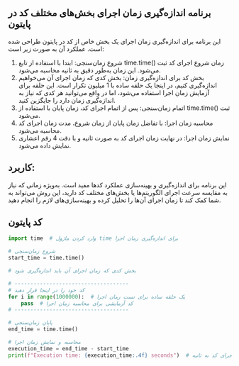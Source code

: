 ## برنامه اندازه‌گیری زمان اجرای بخش‌های مختلف کد در پایتون
این برنامه برای اندازه‌گیری زمان اجرای یک بخش خاص از کد در پایتون طراحی شده است. عملکرد آن به صورت زیر است:
1. شروع زمان‌سنجی: ابتدا با استفاده از تابع time.time() زمان شروع اجرای کد ثبت می‌شود. این زمان به‌طور دقیق به ثانیه محاسبه می‌شود.
2. بخش کد برای اندازه‌گیری زمان: بخش کدی که زمان اجرای آن می‌خواهیم اندازه‌گیری کنیم، در اینجا یک حلقه ساده با 1 میلیون تکرار است. این حلقه برای آزمایش زمان اجرا استفاده می‌شود، اما در واقع می‌توانید هر کدی که نیاز به اندازه‌گیری زمان دارد را جایگزین کنید.
3. اتمام زمان‌سنجی: پس از اتمام اجرای کد، زمان پایان با استفاده از time.time() ثبت می‌شود.
4. محاسبه زمان اجرا: با تفاضل زمان پایان از زمان شروع، مدت زمان اجرای کد محاسبه می‌شود.
5. نمایش زمان اجرا: در نهایت زمان اجرای کد به صورت ثانیه و با دقت 4 رقم اعشاری نمایش داده می‌شود.

## کاربرد:
این برنامه برای اندازه‌گیری و بهینه‌سازی عملکرد کدها مفید است. به‌ویژه زمانی که نیاز به مقایسه سرعت اجرای الگوریتم‌ها یا بخش‌های مختلف کد دارید، این روش می‌تواند به شما کمک کند تا زمان اجرای آن‌ها را تحلیل کرده و بهینه‌سازی‌های لازم را انجام دهید.

## کد پایتون
```python
import time  # وارد کردن ماژول time برای اندازه‌گیری زمان اجرا

# شروع زمان‌سنجی
start_time = time.time()

# بخش کدی که زمان اجرای آن باید اندازه‌گیری شود

# ------------------------------------
# کد خود را در اینجا قرار دهید
for i in range(1000000):  # یک حلقه ساده برای تست زمان اجرا
    pass  # کد آزمایشی برای محاسبه زمان اجرا
# ------------------------------------

# پایان زمان‌سنجی
end_time = time.time()

# محاسبه و نمایش زمان اجرا
execution_time = end_time - start_time
print(f"Execution time: {execution_time:.4f} seconds")  # نمایش زمان اجرای کد به ثانیه

```

